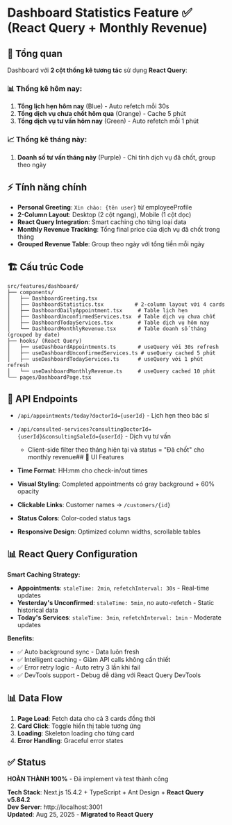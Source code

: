 # Dashboard Statistics Feature ✅ (React Query + Monthly Revenue)

## 🎯 Tổng quan

Dashboard với **2 cột thống kê tương tác** sử dụng **React Query**:

### 📊 Thống kê hôm nay:

1. **Tổng lịch hẹn hôm nay** (Blue) - Auto refetch mỗi 30s
2. **Tổng dịch vụ chưa chốt hôm qua** (Orange) - Cache 5 phút
3. **Tổng dịch vụ tư vấn hôm nay** (Green) - Auto refetch mỗi 1 phút

### 📈 Thống kê tháng này:

1. **Doanh số tư vấn tháng này** (Purple) - Chỉ tính dịch vụ đã chốt, group theo ngày

## ⚡ Tính năng chính

- **Personal Greeting**: `Xin chào: {tên user}` từ employeeProfile
- **2-Column Layout**: Desktop (2 cột ngang), Mobile (1 cột dọc)
- **React Query Integration**: Smart caching cho từng loại data
- **Monthly Revenue Tracking**: Tổng final price của dịch vụ đã chốt trong tháng
- **Grouped Revenue Table**: Group theo ngày với tổng tiền mỗi ngày

## 🏗️ Cấu trúc Code

```
src/features/dashboard/
├── components/
│   ├── DashboardGreeting.tsx
│   ├── DashboardStatistics.tsx          # 2-column layout với 4 cards
│   ├── DashboardDailyAppointment.tsx     # Table lịch hẹn
│   ├── DashboardUnconfirmedServices.tsx  # Table dịch vụ chưa chốt
│   ├── DashboardTodayServices.tsx        # Table dịch vụ hôm nay
│   └── DashboardMonthlyRevenue.tsx       # Table doanh số tháng (grouped by date)
├── hooks/ (React Query)
│   ├── useDashboardAppointments.ts       # useQuery với 30s refresh
│   ├── useDashboardUnconfirmedServices.ts # useQuery cached 5 phút
│   ├── useDashboardTodayServices.ts      # useQuery với 1 phút refresh
│   └── useDashboardMonthlyRevenue.ts     # useQuery cached 10 phút
└── pages/DashboardPage.tsx
```

## 🔧 API Endpoints

- `/api/appointments/today?doctorId={userId}` - Lịch hẹn theo bác sĩ
- `/api/consulted-services?consultingDoctorId={userId}&consultingSaleId={userId}` - Dịch vụ tư vấn

  - Client-side filter theo tháng hiện tại và status = "Đã chốt" cho monthly revenue## 🎨 UI Features

- **Time Format**: HH:mm cho check-in/out times
- **Visual Styling**: Completed appointments có gray background + 60% opacity
- **Clickable Links**: Customer names → `/customers/{id}`
- **Status Colors**: Color-coded status tags
- **Responsive Design**: Optimized column widths, scrollable tables

## 📊 React Query Configuration

**Smart Caching Strategy:**

- **Appointments**: `staleTime: 2min`, `refetchInterval: 30s` - Real-time updates
- **Yesterday's Unconfirmed**: `staleTime: 5min`, no auto-refetch - Static historical data
- **Today's Services**: `staleTime: 3min`, `refetchInterval: 1min` - Moderate updates

**Benefits:**

- ✅ Auto background sync - Data luôn fresh
- ✅ Intelligent caching - Giảm API calls không cần thiết
- ✅ Error retry logic - Auto retry 3 lần khi fail
- ✅ DevTools support - Debug dễ dàng với React Query DevTools

## 📊 Data Flow

1. **Page Load**: Fetch data cho cả 3 cards đồng thời
2. **Card Click**: Toggle hiển thị table tương ứng
3. **Loading**: Skeleton loading cho từng card
4. **Error Handling**: Graceful error states

## ✅ Status

**HOÀN THÀNH 100%** - Đã implement và test thành công

**Tech Stack**: Next.js 15.4.2 + TypeScript + Ant Design + **React Query v5.84.2**  
**Dev Server**: http://localhost:3001  
**Updated**: Aug 25, 2025 - **Migrated to React Query**
